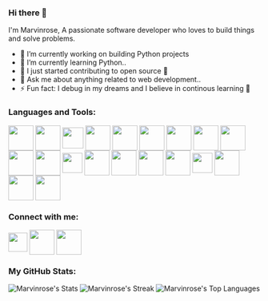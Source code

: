 ### Hi there 👋

I'm Marvinrose, A passionate software developer who loves to build things and solve problems.

- 🔭 I’m currently working on building Python projects
- 🌱 I’m currently learning Python..
- 👯 I just started contributing to open source 🤭
- 💬 Ask me about anything related to web development.. 
- ⚡ Fun fact: I debug in my dreams and I believe in continous learning 🤭

### Languages and Tools:
<a href="https://www.javascript.com/" target="blank"><img align="center" src="https://github.com/Marvinrose/Marvinrose/assets/105444033/bffbf3e4-b23b-46d6-97a2-d622cbcb9c41" height="50" /></a>  <a href="https://react.dev/" target="blank"><img align="center" src="https://github.com/Marvinrose/Marvinrose/assets/105444033/e5e37f49-b6a4-44c9-8aaf-c7cf77df9185" height="50" /></a>   <a href="https://getbootstrap.com/" target="blank"><img align="center" src="https://github.com/Marvinrose/Marvinrose/assets/105444033/a20aae8f-8931-4063-9655-eb89906138ad" height="42" /></a>      <a href="https://nodejs.org/en" target="blank"><img align="center" src="https://github.com/Marvinrose/Marvinrose/assets/105444033/936af5e2-73e3-4d49-ab64-b20299c2f09d" height="50" /></a>       <a href="https://www.mysql.com/" target="blank"><img align="center" src="https://github.com/Marvinrose/Marvinrose/assets/105444033/81f40465-d518-4611-98fd-f356cc6bc09c" height="50" /></a>    <a href="https://www.figma.com/" target="blank"><img align="center" src="https://github.com/Marvinrose/Marvinrose/assets/105444033/e8331f1c-db09-45dd-bcb8-d2ef39869113" height="50" /></a>   <a href="https://www.adobe.com/" target="blank"><img align="center" src="https://github.com/Marvinrose/Marvinrose/assets/105444033/df2603fa-0393-4f2b-b8fb-7d2285f95a93" height="50" /></a>     <a href="https://www.w3schools.com/css/" target="blank"><img align="center" src="https://github.com/Marvinrose/Marvinrose/assets/105444033/00b20fb4-676e-4297-a23a-0b106b6c50f7" height="50" /></a>    <a href="https://www.w3schools.com/html/" target="blank"><img align="center" src="https://github.com/Marvinrose/Marvinrose/assets/105444033/ef3b4682-ad61-42c8-9faa-19be224dadaf" height="50" /></a>   <a href="https://redux-toolkit.js.org/" target="blank"><img align="center" src="https://github.com/Marvinrose/Marvinrose/assets/105444033/dd479fd5-e510-41b3-b46c-a7f051377f92" height="50" /></a>  <a href="https://www.mongodb.com/" target="blank"><img align="center" src="https://github.com/Marvinrose/Marvinrose/assets/105444033/15895687-2929-420a-a43a-8886f0ee9796" height="50" /></a>    <a href="http://aws.amazon.com/" target="blank"><img align="center" src="https://github.com/Marvinrose/Marvinrose/assets/105444033/3e2bee2c-bbdc-4751-8c0f-a78c2fe1186a" height="40" /></a>     <a href="https://www.postman.com/" target="blank"><img align="center" src="https://github.com/Marvinrose/Marvinrose/assets/105444033/c72f705e-e087-4bc0-84ed-791041f3eb02" height="50" /></a>   <a href="http://vercel.com/" target="blank"><img align="center" src="https://github.com/Marvinrose/Marvinrose/assets/105444033/5557f513-e1a9-4210-b42c-0b145dd78d38" height="50" /></a>    <a href="http://www.netlify.com/" target="blank"><img align="center" src="https://github.com/Marvinrose/Marvinrose/assets/105444033/7afa4c68-927b-4311-b2cf-6db2163ddf57" height="50" /></a>   <a href="https://render.com/" target="blank"><img align="center" src="https://github.com/Marvinrose/Marvinrose/assets/105444033/49047a63-4dd1-4234-a538-3508166b33df" height="50" /></a>    <a href="https://mui.com/" target="blank"><img align="center" src="https://github.com/Marvinrose/Marvinrose/assets/105444033/18ca92c3-9263-4e88-92cf-02685c02c8d6" height="40" /></a>    <a href="https://learn.microsoft.com/en-us/dotnet/csharp/" target="blank"><img align="center" src="https://github.com/Marvinrose/Marvinrose/assets/105444033/c145144a-87d0-4e9f-a6a0-3aa4dcebe292" height="50" /></a>    <a href="https://git-scm.com/" target="blank"><img align="center" src="https://github.com/Marvinrose/Marvinrose/assets/105444033/2873f1e4-bddf-4b6a-b517-336a562efb8a" height="50" /></a>      <a href="https://tailwindcss.com/" target="blank"><img align="center" src="https://github.com/Marvinrose/Marvinrose/assets/105444033/1e7c2612-5fae-40fb-ac15-1d9a0c373f96" height="50" /></a> 
### Connect with me:
<a href="https://twitter.com/rozzey_marvin" target="blank"><img align="center" src="https://github.com/Marvinrose/Marvinrose/assets/105444033/4416b229-b265-4028-bbba-45ecaf8f20e4" height="38" /></a>   <a href="https://www.linkedin.com/in/marvinrose-chibuezem-3a65b221b" target="blank"><img align="center" src="https://github.com/Marvinrose/Marvinrose/assets/105444033/dad4e4cc-f4f3-4e63-8cb2-b4f9a9cf76f3" height="50" /></a>
   <a href="mailto:rozzeymarvin32@gmail.com" target="blank"><img align="center" src="https://github.com/Marvinrose/Marvinrose/assets/105444033/f310c671-6aa7-44a0-b52b-cf54c51e84bb" height="50" /></a>   

### My GitHub Stats:
![Marvinrose's Stats](https://github-readme-stats.vercel.app/api?username=Marvinrose&theme=radical&show_icons=true&hide_border=true&count_private=true)
![Marvinrose's Streak](https://github-readme-streak-stats.herokuapp.com/?user=Marvinrose&theme=radical&hide_border=true)
![Marvinrose's Top Languages](https://github-readme-stats.vercel.app/api/top-langs/?username=Marvinrose&theme=radical&show_icons=true&hide_border=true&layout=compact)


